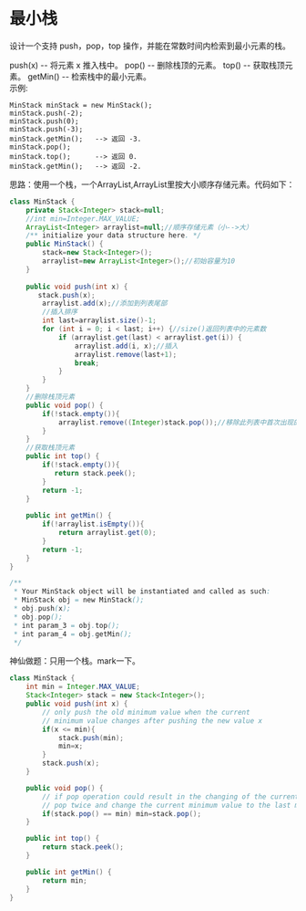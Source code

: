 #  最小栈
设计一个支持 push，pop，top 操作，并能在常数时间内检索到最小元素的栈。

push(x) -- 将元素 x 推入栈中。
pop() -- 删除栈顶的元素。
top() -- 获取栈顶元素。
getMin() -- 检索栈中的最小元素。  
示例:

    MinStack minStack = new MinStack();
    minStack.push(-2);
    minStack.push(0);
    minStack.push(-3);
    minStack.getMin();   --> 返回 -3.
    minStack.pop();
    minStack.top();      --> 返回 0.
    minStack.getMin();   --> 返回 -2.
思路：使用一个栈，一个ArrayList,ArrayList里按大小顺序存储元素。代码如下：
```java
class MinStack {
    private Stack<Integer> stack=null;
    //int min=Integer.MAX_VALUE;
    ArrayList<Integer> arraylist=null;//顺序存储元素（小-->大）
    /** initialize your data structure here. */
    public MinStack() {
        stack=new Stack<Integer>();
        arraylist=new ArrayList<Integer>();//初始容量为10
    }
    
    public void push(int x) {
       stack.push(x);
        arraylist.add(x);//添加到列表尾部
        //插入排序
        int last=arraylist.size()-1;
        for (int i = 0; i < last; i++) {//size()返回列表中的元素数
            if (arraylist.get(last) < arraylist.get(i)) {
                arraylist.add(i, x);//插入
                arraylist.remove(last+1);
                break;
            }
        }
    }
    //删除栈顶元素
    public void pop() {
        if(!stack.empty()){            
            arraylist.remove((Integer)stack.pop());//移除此列表中首次出现的指定元素（如果存在）
        }
    }
    //获取栈顶元素
    public int top() {
        if(!stack.empty()){
           return stack.peek();
        }
        return -1;
    }
    
    public int getMin() {
        if(!arraylist.isEmpty()){
            return arraylist.get(0);
        }
        return -1;
    }
}

/**
 * Your MinStack object will be instantiated and called as such:
 * MinStack obj = new MinStack();
 * obj.push(x);
 * obj.pop();
 * int param_3 = obj.top();
 * int param_4 = obj.getMin();
 */
```
神仙做题：只用一个栈。mark一下。
```java
class MinStack {
    int min = Integer.MAX_VALUE;
    Stack<Integer> stack = new Stack<Integer>();
    public void push(int x) {
        // only push the old minimum value when the current 
        // minimum value changes after pushing the new value x
        if(x <= min){          
            stack.push(min);
            min=x;
        }
        stack.push(x);
    }

    public void pop() {
        // if pop operation could result in the changing of the current minimum value, 
        // pop twice and change the current minimum value to the last minimum value.
        if(stack.pop() == min) min=stack.pop();
    }

    public int top() {
        return stack.peek();
    }

    public int getMin() {
        return min;
    }
}
```